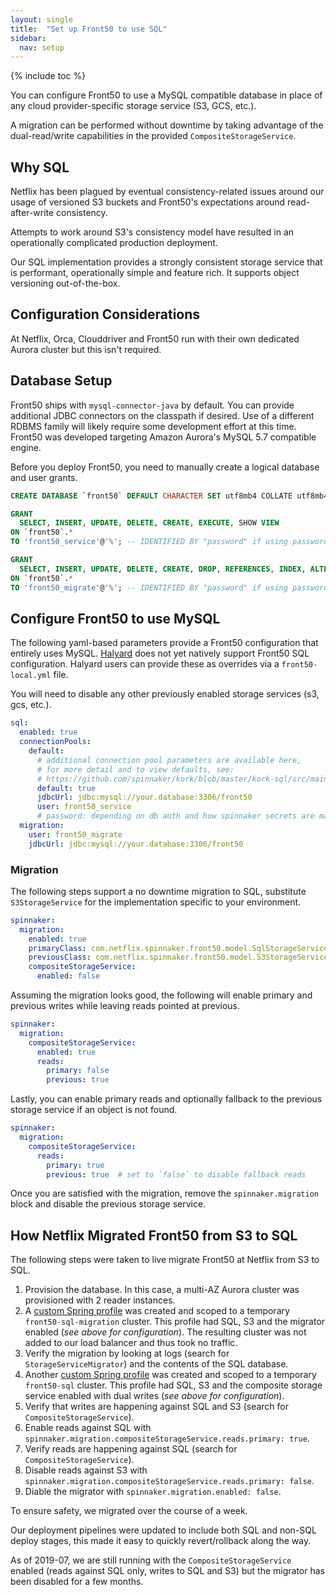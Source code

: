 ```yaml
---
layout: single
title:  "Set up Front50 to use SQL"
sidebar:
  nav: setup
---
```


{% include toc %}

You can configure Front50 to use a MySQL compatible database in place of any cloud provider-specific storage service (S3, GCS, etc.).

A migration can be performed without downtime by taking advantage of the dual-read/write capabilities in the provided `CompositeStorageService`.


## Why SQL

Netflix has been plagued by eventual consistency-related issues around our usage of versioned S3 buckets and Front50's expectations around read-after-write consistency.

Attempts to work around S3's consistency model have resulted in an operationally complicated production deployment. 

Our SQL implementation provides a strongly consistent storage service that is performant, operationally simple and feature rich. It supports object versioning out-of-the-box.


## Configuration Considerations

At Netflix, Orca, Clouddriver and Front50 run with their own dedicated Aurora cluster but this isn't required.


## Database Setup

Front50 ships with `mysql-connector-java` by default. You can provide additional JDBC connectors on the classpath if desired. Use of a different RDBMS family will likely require some development effort at this time. Front50 was developed targeting Amazon Aurora's MySQL 5.7 compatible engine.

Before you deploy Front50, you need to manually create a logical database and user grants.

```sql
CREATE DATABASE `front50` DEFAULT CHARACTER SET utf8mb4 COLLATE utf8mb4_unicode_ci;

GRANT
  SELECT, INSERT, UPDATE, DELETE, CREATE, EXECUTE, SHOW VIEW
ON `front50`.*
TO 'front50_service'@'%'; -- IDENTIFIED BY "password" if using password based auth

GRANT
  SELECT, INSERT, UPDATE, DELETE, CREATE, DROP, REFERENCES, INDEX, ALTER, LOCK TABLES, EXECUTE, SHOW VIEW
ON `front50`.*
TO 'front50_migrate'@'%'; -- IDENTIFIED BY "password" if using password based auth
```


## Configure Front50 to use MySQL

The following yaml-based parameters provide a Front50 configuration that entirely uses MySQL. [Halyard](/reference/halyard/) does not yet natively support Front50 SQL configuration. Halyard users can provide these as overrides via a `front50-local.yml` file.

You will need to disable any other previously enabled storage services (s3, gcs, etc.).


```yaml
sql:
  enabled: true
  connectionPools:
    default:
      # additional connection pool parameters are available here,
      # for more detail and to view defaults, see:
      # https://github.com/spinnaker/kork/blob/master/kork-sql/src/main/kotlin/com/netflix/spinnaker/kork/sql/config/ConnectionPoolProperties.kt
      default: true
      jdbcUrl: jdbc:mysql://your.database:3306/front50
      user: front50_service
      # password: depending on db auth and how spinnaker secrets are managed    
  migration:
    user: front50_migrate
    jdbcUrl: jdbc:mysql://your.database:3306/front50
```


### Migration

The following steps support a no downtime migration to SQL, substitute `S3StorageService` for the implementation specific to your environment.

```yaml
spinnaker:
  migration:
    enabled: true
    primaryClass: com.netflix.spinnaker.front50.model.SqlStorageService
    previousClass: com.netflix.spinnaker.front50.model.S3StorageService
    compositeStorageService:
      enabled: false
```

Assuming the migration looks good, the following will enable primary and previous writes while leaving reads pointed at previous.

```yaml
spinnaker:
  migration:
    compositeStorageService:
      enabled: true
      reads:
        primary: false
        previous: true
```

Lastly, you can enable primary reads and optionally fallback to the previous storage service if an object is not found.

```yaml
spinnaker:
  migration:
    compositeStorageService:
      reads:
        primary: true
        previous: true  # set to `false` to disable fallback reads
```

Once you are satisfied with the migration, remove the `spinnaker.migration` block and disable the previous storage service.


## How Netflix Migrated Front50 from S3 to SQL

The following steps were taken to live migrate Front50 at Netflix from S3 to SQL.

1. Provision the database. In this case, a multi-AZ Aurora cluster was provisioned with 2 reader instances.
2. A [custom Spring profile](https://www.spinnaker.io/reference/halyard/custom/#custom-profiles) was created and scoped to a temporary `front50-sql-migration` cluster. This profile had SQL, S3 and the migrator enabled (_see above for configuration_). The resulting cluster was not added to our load balancer and thus took no traffic.
3. Verify the migration by looking at logs (search for `StorageServiceMigrator`) and the contents of the SQL database.
4. Another [custom Spring profile](https://www.spinnaker.io/reference/halyard/custom/#custom-profiles) was created and scoped to a temporary `front50-sql` cluster. This profile had SQL, S3 and the composite storage service enabled with dual writes (_see above for configuration_). 
5. Verify that writes are happening against SQL and S3 (search for `CompositeStorageService`).
6. Enable reads against SQL with `spinnaker.migration.compositeStorageService.reads.primary: true`.
7. Verify reads are happening against SQL (search for `CompositeStorageService`).
8. Disable reads against S3 with `spinnaker.migration.compositeStorageService.reads.primary: false`.
9. Diable the migrator with `spinnaker.migration.enabled: false`.

To ensure safety, we migrated over the course of a week. 

Our deployment pipelines were updated to include both SQL and non-SQL deploy stages, this made it easy to quickly revert/rollback along the way. 

As of 2019-07, we are still running with the `CompositeStorageService` enabled (reads against SQL only, writes to SQL and S3) but the migrator has been disabled for a few months.


